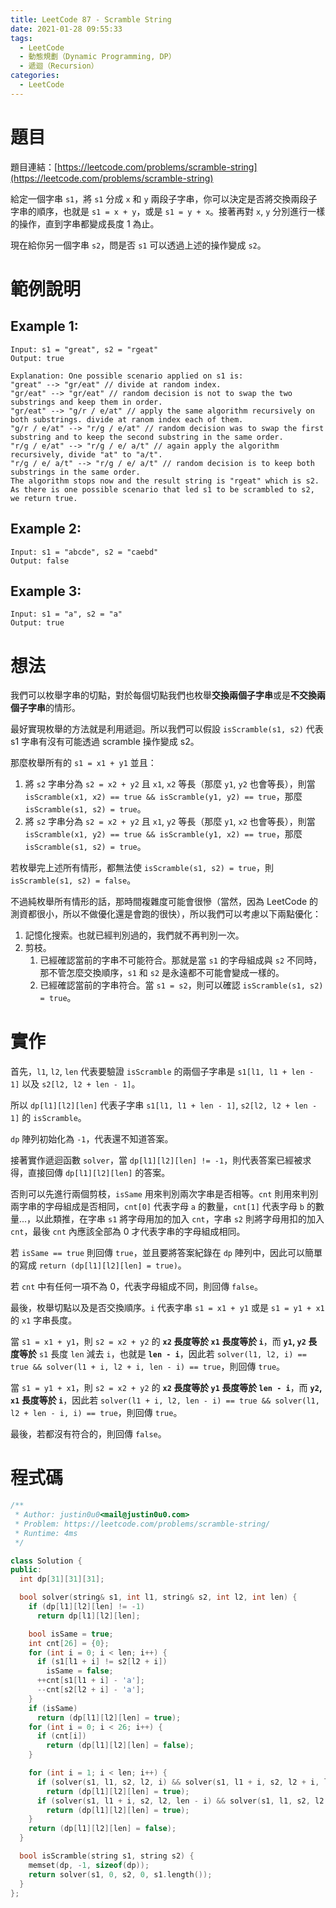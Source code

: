 ```yaml
---
title: LeetCode 87 - Scramble String
date: 2021-01-28 09:55:33
tags:
  - LeetCode
  - 動態規劃（Dynamic Programming, DP）
  - 遞迴（Recursion）
categories:
  - LeetCode
---
```


# 題目

題目連結：[https://leetcode.com/problems/scramble-string](https://leetcode.com/problems/scramble-string)

給定一個字串 `s1`，將 `s1` 分成 `x` 和 `y` 兩段子字串，你可以決定是否將交換兩段子字串的順序，也就是 `s1 = x + y`，或是 `s1 = y + x`。接著再對 `x`, `y` 分別進行一樣的操作，直到字串都變成長度 1 為止。

現在給你另一個字串 `s2`，問是否 `s1` 可以透過上述的操作變成 `s2`。

# 範例說明

## Example 1:

```
Input: s1 = "great", s2 = "rgeat"
Output: true

Explanation: One possible scenario applied on s1 is:
"great" --> "gr/eat" // divide at random index.
"gr/eat" --> "gr/eat" // random decision is not to swap the two substrings and keep them in order.
"gr/eat" --> "g/r / e/at" // apply the same algorithm recursively on both substrings. divide at ranom index each of them.
"g/r / e/at" --> "r/g / e/at" // random decision was to swap the first substring and to keep the second substring in the same order.
"r/g / e/at" --> "r/g / e/ a/t" // again apply the algorithm recursively, divide "at" to "a/t".
"r/g / e/ a/t" --> "r/g / e/ a/t" // random decision is to keep both substrings in the same order.
The algorithm stops now and the result string is "rgeat" which is s2.
As there is one possible scenario that led s1 to be scrambled to s2, we return true.
```

<!-- More -->

## Example 2:

```
Input: s1 = "abcde", s2 = "caebd"
Output: false
```

## Example 3:

```
Input: s1 = "a", s2 = "a"
Output: true
```

# 想法

我們可以枚舉字串的切點，對於每個切點我們也枚舉**交換兩個子字串**或是**不交換兩個子字串**的情形。

最好實現枚舉的方法就是利用遞迴。所以我們可以假設 `isScramble(s1, s2)` 代表 s1 字串有沒有可能透過 scramble 操作變成 s2。

那麼枚舉所有的 `s1 = x1 + y1` 並且：
1. 將 `s2` 字串分為 `s2 = x2 + y2` 且 `x1`, `x2` 等長（那麼 `y1`, `y2` 也會等長），則當 `isScramble(x1, x2) == true && isScramble(y1, y2) == true`，那麼 `isScramble(s1, s2) = true`。
2. 將 `s2` 字串分為 `s2 = x2 + y2` 且 `x1`, `y2` 等長（那麼 `y1`, `x2` 也會等長），則當 `isScramble(x1, y2) == true && isScramble(y1, x2) == true`，那麼 `isScramble(s1, s2) = true`。

若枚舉完上述所有情形，都無法使 `isScramble(s1, s2) = true`，則 `isScramble(s1, s2) = false`。

不過純枚舉所有情形的話，那時間複雜度可能會很慘（當然，因為 LeetCode 的測資都很小，所以不做優化還是會跑的很快），所以我們可以考慮以下兩點優化：
1. 記憶化搜索。也就已經判別過的，我們就不再判別一次。
2. 剪枝。
   1. 已經確認當前的字串不可能符合。那就是當 `s1` 的字母組成與 `s2` 不同時，那不管怎麼交換順序，`s1` 和 `s2` 是永遠都不可能會變成一樣的。
   2. 已經確認當前的字串符合。當 `s1 = s2`，則可以確認 `isScramble(s1, s2) = true`。

# 實作

首先，`l1`, `l2`, `len` 代表要驗證 `isScramble` 的兩個子字串是 `s1[l1, l1 + len - 1]` 以及 `s2[l2, l2 + len - 1]`。

所以 `dp[l1][l2][len]` 代表子字串 `s1[l1, l1 + len - 1]`, `s2[l2, l2 + len - 1]` 的 `isScramble`。

`dp` 陣列初始化為 `-1`，代表還不知道答案。

接著實作遞迴函數 `solver`，當 `dp[l1][l2][len] != -1`，則代表答案已經被求得，直接回傳 `dp[l1][l2][len]` 的答案。

否則可以先進行兩個剪枝，`isSame` 用來判別兩次字串是否相等。`cnt` 則用來判別兩字串的字母組成是否相同，`cnt[0]` 代表字母 `a` 的數量，`cnt[1]` 代表字母 `b` 的數量...，以此類推，在字串 `s1` 將字母用加的加入 `cnt`，字串 `s2` 則將字母用扣的加入 `cnt`，最後 `cnt` 內應該全部為 0 才代表字串的字母組成相同。

若 `isSame == true` 則回傳 `true`，並且要將答案紀錄在 `dp` 陣列中，因此可以簡單的寫成 `return (dp[l1][l2][len] = true)`。

若 `cnt` 中有任何一項不為 0，代表字母組成不同，則回傳 `false`。

最後，枚舉切點以及是否交換順序。`i` 代表字串 `s1 = x1 + y1` 或是 `s1 = y1 + x1` 的 `x1` 字串長度。

當 `s1 = x1 + y1`，則 `s2 = x2 + y2` 的 **`x2` 長度等於 `x1` 長度等於 `i`**，而 **`y1`, `y2` 長度等於** `s1` 長度 `len` 減去 `i`，也就是 **`len - i`**，因此若 `solver(l1, l2, i) == true && solver(l1 + i, l2 + i, len - i) == true`，則回傳 `true`。

當 `s1 = y1 + x1`，則 `s2 = x2 + y2` 的 **`x2` 長度等於 `y1` 長度等於 `len - i`**，而 **`y2`, `x1` 長度等於 `i`**，因此若 `solver(l1 + i, l2, len - i) == true && solver(l1, l2 + len - i, i) == true`，則回傳 `true`。

最後，若都沒有符合的，則回傳 `false`。

# 程式碼

```cpp
/**
 * Author: justin0u0<mail@justin0u0.com>
 * Problem: https://leetcode.com/problems/scramble-string/
 * Runtime: 4ms
 */

class Solution {
public:
  int dp[31][31][31];

  bool solver(string& s1, int l1, string& s2, int l2, int len) {
    if (dp[l1][l2][len] != -1)
      return dp[l1][l2][len];

    bool isSame = true;
    int cnt[26] = {0};
    for (int i = 0; i < len; i++) {
      if (s1[l1 + i] != s2[l2 + i])
        isSame = false;
      ++cnt[s1[l1 + i] - 'a'];
      --cnt[s2[l2 + i] - 'a'];
    }
    if (isSame)
      return (dp[l1][l2][len] = true);
    for (int i = 0; i < 26; i++) {
      if (cnt[i])
        return (dp[l1][l2][len] = false);
    }

    for (int i = 1; i < len; i++) {
      if (solver(s1, l1, s2, l2, i) && solver(s1, l1 + i, s2, l2 + i, len - i))
        return (dp[l1][l2][len] = true);
      if (solver(s1, l1 + i, s2, l2, len - i) && solver(s1, l1, s2, l2 + len - i, i))
        return (dp[l1][l2][len] = true);
    }
    return (dp[l1][l2][len] = false);
  }

  bool isScramble(string s1, string s2) {
    memset(dp, -1, sizeof(dp));
    return solver(s1, 0, s2, 0, s1.length());
  }
};

```
